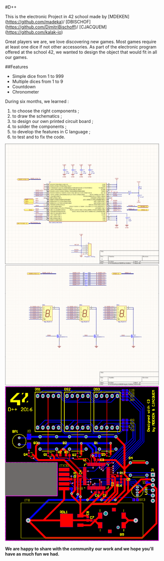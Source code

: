 #D++

This is the electronic Project in 42 school made by [MDEKEN] (https://github.com/madeka)/ [DBISCHOF] (https://github.com/DimitriBischoff)/ [CJACQUEM] (https://github.com/kalak-io)

Great players we are, we love discovering new games. Most games require at least one dice if not other accessories. As part of the electronic program offered at the school 42, we wanted to design the object that would fit in all our games.

##Features

- Simple dice from 1 to 999
- Multiple dices from 1 to 9
- Countdown
- Chronometer

During six months, we learned :

1. to choose the right components ;
2. to draw the schematics ;
3. to design our own printed circuit board ;
4. to solder the components ;
5. to develop the features in C language ;
6. to test and to fix the code.


![Schematic](https://github.com/kalak-io/electronic-dice/blob/master/img/schematic-pic.PNG)
![Schematics display](https://github.com/kalak-io/electronic-dice/blob/master/img/display.PNG)
![pcb](https://github.com/kalak-io/electronic-dice/blob/master/img/pcb.PNG)
 
__We are happy to share with the community our work and we hope you'll have as much fun we had.__
